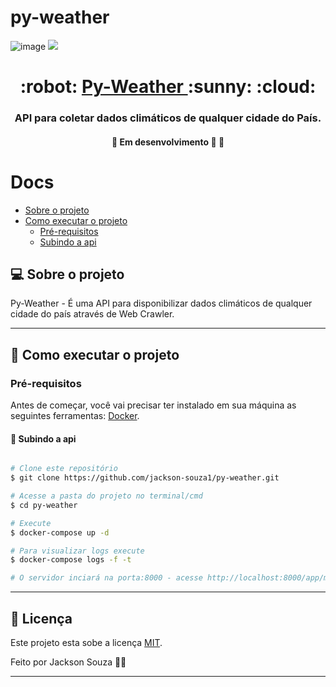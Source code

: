 # py-weather




![image](https://user-images.githubusercontent.com/66448077/123535820-dcd54880-d6fc-11eb-8a62-6b92d5dabc52.png)
![](https://user-images.githubusercontent.com/66448077/123539059-3b56f280-d70e-11eb-8b95-737ec30aadda.gif)

<h1 align="center">
     :robot: <a href="#" alt=""> Py-Weather </a> :sunny: :cloud:
</h1>

<h3 align="center">
   	API para coletar dados climáticos de qualquer cidade do País.
</h3>

<h4 align="center">
	🚧   Em desenvolvimento 🚀 🚧
</h4>

Docs
=================
<!--ts-->
   * [Sobre o projeto](#-sobre-o-projeto)
   * [Como executar o projeto](#-como-executar-o-projeto)
     * [Pré-requisitos](#pré-requisitos)
     * [Subindo a api ](#subindo-a-api)
<!--te-->


## 💻 Sobre o projeto

Py-Weather - É uma API para disponibilizar dados climáticos de qualquer cidade do país através de Web Crawler.

---

## 🚀 Como executar o projeto

### Pré-requisitos

Antes de começar, você vai precisar ter instalado em sua máquina as seguintes ferramentas:
[Docker](https://docs.docker.com/get-docker/).


#### 🎲 Subindo a api 

```bash

# Clone este repositório
$ git clone https://github.com/jackson-souza1/py-weather.git

# Acesse a pasta do projeto no terminal/cmd
$ cd py-weather

# Execute
$ docker-compose up -d

# Para visualizar logs execute
$ docker-compose logs -f -t 

# O servidor inciará na porta:8000 - acesse http://localhost:8000/app/metrics 

```
---

## 📝 Licença

Este projeto esta sobe a licença [MIT](./LICENSE).

Feito por Jackson Souza 👋🏽 

---

